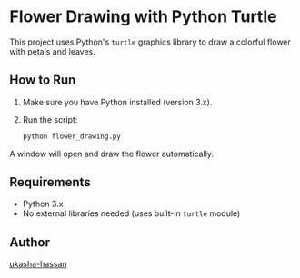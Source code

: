 # Flower Drawing with Python Turtle

This project uses Python's `turtle` graphics library to draw a colorful flower with petals and leaves.

## How to Run

1. Make sure you have Python installed (version 3.x).
2. Run the script:

   ```sh
   python flower_drawing.py
   ```

A window will open and draw the flower automatically.


## Requirements

- Python 3.x
- No external libraries needed (uses built-in `turtle` module)

## Author

[ukasha-hassan](https://github.com/ukasha-hassan)
